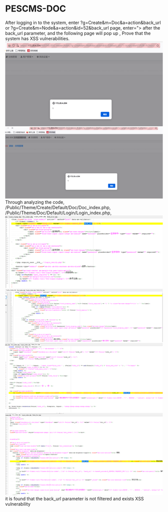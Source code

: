 # PESCMS-DOC
After logging in to the system, enter ?g=Create&m=Doc&a=action&back_url or ?g=Create&m=Node&a=action&id=52&back_url page, 
enter="><script>alert(1);</script> after the back_url parameter, and the following page will pop up , Prove that the system has XSS vulnerabilities. 
![image](https://github.com/xuechengen/PESCMS-DOC/blob/main/5.png)
![image](https://github.com/xuechengen/PESCMS-DOC/blob/main/6.png)
Through analyzing the code, /Public/Theme/Create/Default/Doc/Doc_index.php, /Public/Theme/Doc/Default/Login/Login_index.php, 
![image](https://github.com/xuechengen/PESCMS-DOC/blob/main/1.png)
![image](https://github.com/xuechengen/PESCMS-DOC/blob/main/2.png)
![image](https://github.com/xuechengen/PESCMS-DOC/blob/main/3.png)
![image](https://github.com/xuechengen/PESCMS-DOC/blob/main/4.png)
it is found that the back_url parameter is not filtered and exists XSS vulnerability 
